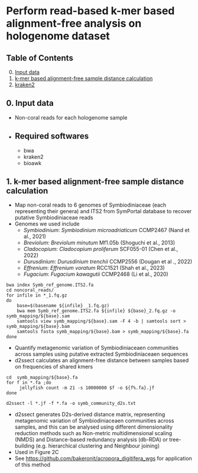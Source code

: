 # Perform read-based k-mer based alignment-free analysis on hologenome dataset

## Table of Contents
0. [Input data](#input)
1. [k-mer based alignment-free sample distance calculation](#d2s)
2. [kraken2](#kraken)

## 0. Input data <a name="input"></a>
- Non-coral reads for each hologenome sample
- ## Required softwares 
     - bwa 
     - kraken2
     - bioawk
 
## 1. k-mer based alignment-free sample distance calculation <a name="d2s"></a>
- Map non-coral reads to 6 genomes of Symbiodiniaceae (each representing their genera) and ITS2 from SymPortal database to recover putative Symbiodiniaceae reads
- Genomes we used include
  - _Symbiodinium_: _Symbiodinium microadriaticum_ CCMP2467 (Nand et al., 2021)
  - _Breviolum_: _Breviolum minutum_ Mf1.05b (Shoguchi et al., 2013) 
  - _Cladocopium_: _Cladocopium proliferum_ SCF055-01 (Chen et al., 2022) 
  - _Durusdinium_: _Durusdinium trenchii_ CCMP2556 (Dougan et al ., 2022)
  - _Effrenium_: _Effrenium voratum_ RCC1521 (Shah et al., 2023)
  - _Fugacium_: _Fugacium kawagutii_ CCMP2468 (Li et al., 2020)

```
bwa index Symb_ref_genome.ITS2.fa 
cd noncoral_reads/
for infile in *_1.fq.gz
do
    base=$(basename ${infile} _1.fq.gz)
    bwa mem Symb_ref_genome.ITS2.fa ${infile} ${base}_2.fq.gz -o symb_mapping/${base}.sam    
    samtools view symb_mapping/${base}.sam -F 4 -b | samtools sort > symb_mapping/${base}.bam 
    samtools fasta symb_mapping/${base}.bam > symb_mapping/${base}.fa
done
```

- Quantify metagenomic variation of Symbiodiniaceaen communities across samples using putative extracted Symbiodiniaceaen sequences 
- d2ssect calculates an alignment-free distance between samples based on frequencies of shared kmers

```
cd  symb_mapping/${base}.fa
for f in *.fa ;do
     jellyfish count -m 21 -s 10000000 $f -o ${f%.fa}.jf
done

d2ssect -l *.jf -f *.fa -o symb_community_d2s.txt 
```
- d2ssect generates D2s-derived distance matrix, representing metagenomic variation of Symbiodiniaceaen communities across samples, and this can be analysed using different dimensionality reduction methods such as Non-metric multidimensional scaling (NMDS) and Distance-based redundancy analysis (db-RDA) or tree-building (e.g. hierarchical clustering and Neighbour joining) 
- Used in Figure 2C
- See https://github.com/bakeronit/acropora_digitifera_wgs for application of this method

